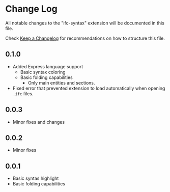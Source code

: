 # Change Log

All notable changes to the "ifc-syntax" extension will be documented in this file.

Check [Keep a Changelog](http://keepachangelog.com/) for recommendations on how to structure this file.

## 0.1.0

* Added Express language support
  * Basic syntax coloring
  * Basic folding capabilities
    * Only main entities and sections.
* Fixed error that prevented extension to load automatically when opening `.ifc` files.

## 0.0.3

* Minor fixes and changes

## 0.0.2

* Minor fixes

## 0.0.1

* Basic syntas highlight
* Basic folding capabilities
